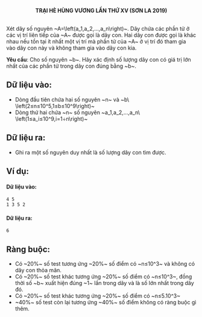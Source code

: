 **<center>TRẠI HÈ HÙNG VƯƠNG LẦN THỨ XⅤ (SƠN LA 2019)</center>**
<br>

Xét dãy số nguyên ~A=\left(a_1,a_2,...,a_n\right)~. Dãy chứa các phần tử  ở các vị trí liên tiếp của ~A~ được gọi là dãy con. Hai dãy con được gọi là khác nhau nếu tồn tại ít nhất một vị trí mà phần tử của ~A~ ở vị trí đó tham gia vào dãy con này và không tham gia vào dãy con kia.

**Yêu cầu**: Cho số nguyên ~b~. Hãy xác định số lượng dãy con có giá trị lớn nhất của các phần tử trong dãy con đúng bằng ~b~.

## Dữ liệu vào:
- Dòng đầu tiên chứa hai số nguyên ~n~ và ~b\ \left(2≤n≤10^5,1≤b≤10^9\right)~
- Dòng thứ hai chứa ~n~ số nguyên ~a_1,a_2,...,a_n\  \left(1≤a_i≤10^9,i=1÷n\right)~

## Dữ liệu ra:
- Ghi ra một số nguyên duy nhất là số lượng dãy con tìm được.

## Ví dụ: 
#### Dữ liệu vào:
```
4 5
1 3 5 2
```

#### Dữ liệu ra:
```
6
```

## Ràng buộc:
- Có ~20\%~ số test tương ứng ~20\%~ số điểm có ~n≤10^3~ và không có dãy con thỏa mãn.
- Có ~20\%~ số test khác tương ứng ~20\%~ số điểm có ~n≤10^3~, đồng thời số ~b~ xuất hiện đúng ~1~ lần trong dãy và là số lớn nhất trong dãy đó.
- Có ~20\%~ số test khác tương ứng ~20\%~ số điểm có  ~n≤5.10^3~
- ~40\%~ số test còn lại tương ứng ~40\%~ số điểm không có ràng buộc gì thêm.